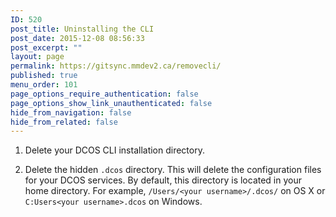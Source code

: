 ```yaml
---
ID: 520
post_title: Uninstalling the CLI
post_date: 2015-12-08 08:56:33
post_excerpt: ""
layout: page
permalink: https://gitsync.mmdev2.ca/removecli/
published: true
menu_order: 101
page_options_require_authentication: false
page_options_show_link_unauthenticated: false
hide_from_navigation: false
hide_from_related: false
---
```

1.  Delete your DCOS CLI installation directory.

2.  Delete the hidden `.dcos` directory. This will delete the configuration files for your DCOS services. By default, this directory is located in your home directory. For example, `/Users/<your username>/.dcos/` on OS X or `C:Users<your username>.dcos` on Windows.